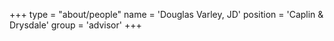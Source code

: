 +++
type = "about/people"
name = 'Douglas Varley, JD'
position = 'Caplin & Drysdale'
group = 'advisor'
+++
